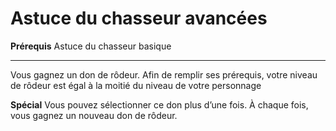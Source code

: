 # Astuce du chasseur avancées

<p><strong>Prérequis</strong> Astuce du chasseur basique</p>
<hr>
<p>Vous gagnez un don de rôdeur. Afin de remplir ses prérequis, votre niveau de rôdeur est égal à la moitié du niveau de votre personnage</p>
<p><strong>Spécial</strong> Vous pouvez sélectionner ce don plus d’une fois. À chaque fois, vous gagnez un nouveau don de rôdeur.</p>